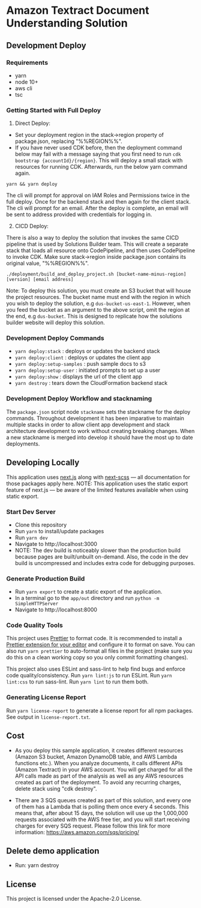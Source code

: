 # Amazon Textract Document Understanding Solution

## Development Deploy

### Requirements

- yarn
- node 10+
- aws cli
- tsc

### Getting Started with Full Deploy

1. Direct Deploy:

- Set your deployment region in the stack->region property of package.json, replacing "%%REGION%%".
- If you have never used CDK before, then the deployment command below may fail with a message saying that you first need to run `cdk bootstrap {accountId}/{region}`. This will deploy a small stack with resources for running CDK. Afterwards, run the below yarn command again.

```
yarn && yarn deploy
```

The cli will prompt for approval on IAM Roles and Permissions twice in the full deploy. Once for the backend stack and then again for the client stack. The cli will prompt for an email. After the deploy is complete, an email will be sent to address provided with credentials for logging in.

2. CICD Deploy:

There is also a way to deploy the solution that invokes the same CICD pipeline that is used by Solutions Builder team. This will create a separate stack that loads all resource onto CodePipeline, and then uses CodePipeline to invoke CDK. Make sure stack->region inside package.json contains its original value, "%%REGION%%".

```
./deployment/build_and_deploy_project.sh [bucket-name-minus-region] [version] [email address]
```

Note: To deploy this solution, you must create an S3 bucket that will house the project resources. The bucket name must end with the region in which you wish to deploy the solution, e.g `dus-bucket-us-east-1`.
However, when you feed the bucket as an argument to the above script, omit the region at the end, e.g `dus-bucket`. This is designed to replicate how the solutions builder website will deploy this solution.

### Development Deploy Commands

- `yarn deploy:stack` : deploys or updates the backend stack
- `yarn deploy:client` : deploys or updates the client app
- `yarn deploy:setup-samples` : push sample docs to s3
- `yarn deploy:setup-user` : initiated prompts to set up a user
- `yarn deploy:show` : displays the url of the client app
- `yarn destroy` : tears down the CloudFormation backend stack

### Development Deploy Workflow and stacknaming

The `package.json` script node `stackname` sets the stackname for the deploy commands. Throughout development it has been imparative to maintain multiple stacks in order to allow client app development and stack architecture development to work without creating breaking changes. When a new stackname is merged into develop it should have the most up to date deployments.

## Developing Locally

This application uses [next.js](https://github.com/zeit/next.js/) along with [next-scss](https://github.com/zeit/next-plugins/tree/master/packages/next-sass) — all documentation for those packages apply here. NOTE: This application uses the static export feature of next.js — be aware of the limited features available when using static export.

### Start Dev Server

- Clone this repository
- Run `yarn` to install/update packages
- Run `yarn dev`
- Navigate to http://localhost:3000
- NOTE: The dev build is noticeably slower than the production build because pages are built/unbuilt on-demand. Also, the code in the dev build is uncompressed and includes extra code for debugging purposes.

### Generate Production Build

- Run `yarn export` to create a static export of the application.
- In a terminal go to the `app/out` directory and run `python -m SimpleHTTPServer`
- Navigate to http://localhost:8000

### Code Quality Tools

This project uses [Prettier](https://prettier.io) to format code. It is recommended to install a [Prettier extension for your editor](https://prettier.io/docs/en/editors.html) and configure it to format on save. You can also run `yarn prettier` to auto-format all files in the project (make sure you do this on a clean working copy so you only commit formatting changes).

This project also uses ESLint and sass-lint to help find bugs and enforce code quality/consistency. Run `yarn lint:js` to run ESLint. Run `yarn lint:css` to run sass-lint. Run `yarn lint` to run them both.

### Generating License Report

Run `yarn license-report` to generate a license report for all npm packages. See output in `license-report.txt`.

## Cost

- As you deploy this sample application, it creates different resources (Amazon S3 bucket, Amazon DynamoDB table, and AWS Lambda functions etc.). When you analyze documents, it calls different APIs (Amazon Textract) in your AWS account. You will get charged for all the API calls made as part of the analysis as well as any AWS resources created as part of the deployment. To avoid any recurring charges, delete stack using "cdk destroy".

- There are 3 SQS queues created as part of this solution, and every one of them has a Lambda that is polling them once every 4 seconds. This means that, after about 15 days, the solution will use up the 1,000,000 requests associated with the AWS free tier, and you will start receiving charges for every SQS request. Please follow this link for more information: https://aws.amazon.com/sqs/pricing/

## Delete demo application

- Run: yarn destroy

## License

This project is licensed under the Apache-2.0 License.
